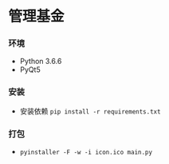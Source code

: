 # 管理基金
### 环境
+ Python 3.6.6
+ PyQt5 
### 安装
+ 安装依赖 `pip install -r requirements.txt`
### 打包
+ `pyinstaller -F -w -i icon.ico main.py`
